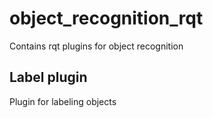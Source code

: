# object_recognition_rqt

Contains rqt plugins for object recognition 

## Label plugin

Plugin for labeling objects